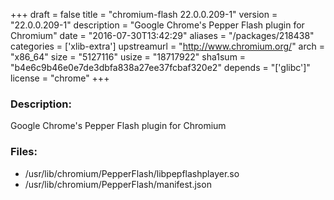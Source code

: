 +++
draft = false
title = "chromium-flash 22.0.0.209-1"
version = "22.0.0.209-1"
description = "Google Chrome's Pepper Flash plugin for Chromium"
date = "2016-07-30T13:42:29"
aliases = "/packages/218438"
categories = ['xlib-extra']
upstreamurl = "http://www.chromium.org/"
arch = "x86_64"
size = "5127116"
usize = "18717922"
sha1sum = "b4e6c9b46e0e7de3dbfa838a27ee37fcbaf320e2"
depends = "['glibc']"
license = "chrome"
+++
### Description: 
Google Chrome's Pepper Flash plugin for Chromium

### Files: 
* /usr/lib/chromium/PepperFlash/libpepflashplayer.so
* /usr/lib/chromium/PepperFlash/manifest.json
